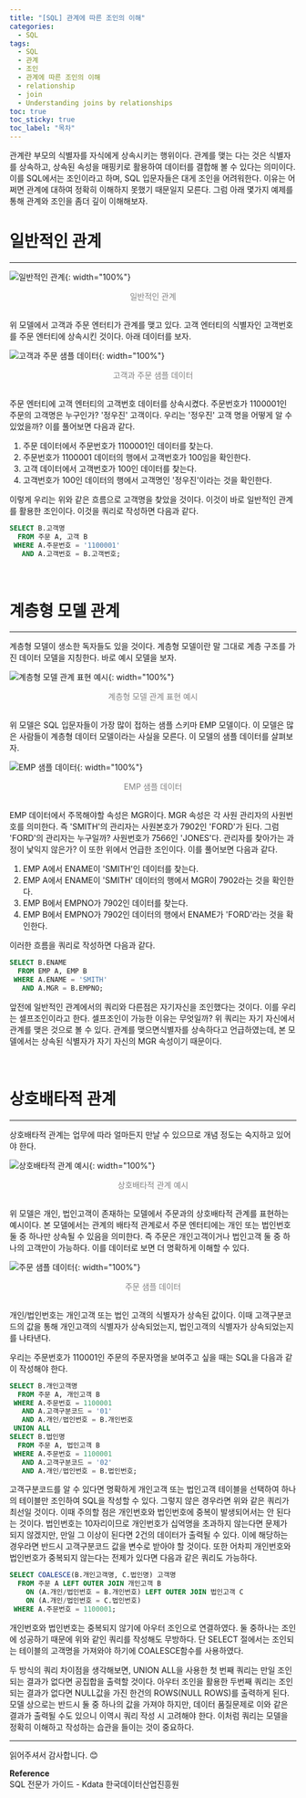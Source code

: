 ```yaml
---
title: "[SQL] 관계에 따른 조인의 이해"
categories:
  - SQL
tags:
  - SQL
  - 관계
  - 조인
  - 관계에 따른 조인의 이해
  - relationship
  - join
  - Understanding joins by relationships
toc: true
toc_sticky: true
toc_label: "목차"
---
```


관계란 부모의 식별자를 자식에게 상속시키는 행위이다. 관계를 맺는 다는 것은 식별자를 상속하고, 상속된 속성을 매핑키로 활용하여 데이터를 결합해 볼 수 있다는 의미이다. 이를 SQL에서는 조인이라고 하며, SQL 입문자들은 대게 조인을 어려워한다. 이유는 어쩌면 관계에 대하여 정확히 이해하지 못했기 때문일지 모른다. 그럼 아래 몇가지 예제를 통해 관계와 조인을 좀더 깊이 이해해보자.

# 일반적인 관계
---
![일반적인 관계](/blog/assets/img/posts/20220906/general-relationship.png "일반적인 관계"){: width="100%"}
<div style="color: gray; text-align: center; margin-bottom: 30px;">일반적인 관계</div>

위 모델에서 고객과 주문 엔터티가 관계를 맺고 있다. 고객 엔터티의 식별자인 고객번호를 주문 엔터티에 상속시킨 것이다. 아래 데이터를 보자.

![고객과 주문 샘플 데이터](/blog/assets/img/posts/20220906/customer-and-order-sample-data.png "고객과 주문 샘플 데이터"){: width="100%"}
<div style="color: gray; text-align: center; margin-bottom: 30px;">고객과 주문 샘플 데이터</div>

주문 엔터티에 고객 엔터티의 고객번호 데이터를 상속시켰다. 주문번호가 1100001인 주문의 고객명은 누구인가? '정우진' 고객이다. 우리는 '정우진' 고객 명을 어떻게 알 수 있었을까? 이를 풀어보면 다음과 같다.

1. 주문 데이터에서 주문번호가 1100001인 데이터를 찾는다.
2. 주문번호가 1100001 데이터의 행에서 고객번호가 100임을 확인한다.
3. 고객 데이터에서 고객번호가 100인 데이터를 찾는다.
4. 고객번호가 100인 데이터의 행에서 고객명인 '정우진'이라는 것을 확인한다.

이렇게 우리는 위와 같은 흐름으로 고객명을 찾았을 것이다. 이것이 바로 일반적인 관계를 활용한 조인이다. 이것을 쿼리로 작성하면 다음과 같다.

```sql
SELECT B.고객명
  FROM 주문 A, 고객 B
 WHERE A.주문번호 = '1100001'
   AND A.고객번호 = B.고객번호;
```

<br>

# 계층형 모델 관계
---
계층형 모델이 생소한 독자들도 있을 것이다. 계층형 모델이란 말 그대로 계층 구조를 가진 데이터 모델을 지칭한다. 바로 예시 모델을 보자.

![계층형 모델 관계 표현 예시](/blog/assets/img/posts/20220906/hierarchical-model-relationship-representation-example.png "계층형 모델 관계 표현 예시"){: width="100%"}
<div style="color: gray; text-align: center; margin-bottom: 30px;">계층형 모델 관계 표현 예시</div>

위 모델은 SQL 입문자들이 가장 많이 접하는 샘플 스키마 EMP 모델이다. 이 모델은 많은 사람들이 계층형 데이터 모델이라는 사실을 모른다. 이 모델의 샘플 데이터를 살펴보자.

![EMP 샘플 데이터](/blog/assets/img/posts/20220906/emp-sample-data.png "EMP 샘플 데이터"){: width="100%"}
<div style="color: gray; text-align: center; margin-bottom: 30px;">EMP 샘플 데이터</div>

EMP 데이터에서 주목해야할 속성은 MGR이다. MGR 속성은 각 사원 관리자의 사원번호를 의미한다. 즉 'SMITH'의 관리자는 사원본호가 7902인 'FORD'가 된다. 그럼 'FORD'의 관리자는 누구일까? 사원번호가 7566인 'JONES'다. 관리자를 찾아가는 과정이 낯익지 않은가? 이 또한 위에서 언급한 조인이다. 이를 풀어보면 다음과 같다.

1. EMP A에서 ENAME이 'SMITH'인 데이터를 찾는다.
2. EMP A에서 ENAME이 'SMITH' 데이터의 행에서 MGR이 7902라는 것을 확인한다.
3. EMP B에서 EMPNO가 7902인 데이터를 찾는다.
4. EMP B에서 EMPNO가 7902인 데이터의 행에서 ENAME가 'FORD'라는 것을 확인한다.

이러한 흐름을 쿼리로 작성하면 다음과 같다.

```sql
SELECT B.ENAME
  FROM EMP A, EMP B
 WHERE A.ENAME = 'SMITH'
   AND A.MGR = B.EMPNO;
```

앞전에 일반적인 관계에서의 쿼리와 다른점은 자기자신을 조인했다는 것이다. 이를 우리는 셀프조인이라고 한다. 셀프조인이 가능한 이유는 무엇일까? 위 쿼리는 자기 자신에서 관계를 맺은 것으로 볼 수 있다. 관계를 맺으면식별자를 상속하다고 언급하였는데, 본 모델에서는 상속된 식별자가 자기 자신의 MGR 속성이기 때문이다.

<br>

# 상호배타적 관계
---
상호배타적 관계는 업무에 따라 얼마든지 만날 수 있으므로 개념 정도는 숙지하고 있어야 한다.

![상호배타적 관계 예시](/blog/assets/img/posts/20220906/examples-of-mutually-exclusive-relationships.png "상호배타적 관계 예시"){: width="100%"}
<div style="color: gray; text-align: center; margin-bottom: 30px;">상호배타적 관계 예시</div>

위 모델은 개인, 법인고객이 존재하는 모델에서 주문과의 상호배타적 관계를 표현하는 예시이다. 본 모델에서는 관계의 배타적 관계로서 주문 엔터티에는 개인 또는 법인번호 둘 중 하나만 상속될 수 있음을 의미한다. 즉 주문은 개인고객이거나 법인고객 둘 중 하나의 고객만이 가능하다. 이를 데이터로 보면 더 명확하게 이해할 수 있다.

![주문 샘플 데이터](/blog/assets/img/posts/20220906/order-sample-data.png "주문 샘플 데이터"){: width="100%"}
<div style="color: gray; text-align: center; margin-bottom: 30px;">주문 샘플 데이터</div>

개인/법인번호는 개인고객 또는 법인 고객의 식별자가 상속된 값이다. 이때 고객구분코드의 값을 통해 개인고객의 식별자가 상속되었는지, 법인고객의 식별자가 상속되었는지를 나타낸다.  

우리는 주문번호가 110001인 주문의 주문자명을 보여주고 싶을 때는 SQL을 다음과 같이 작성해야 한다.

```sql
SELECT B.개인고객명
  FROM 주문 A, 개인고객 B
 WHERE A.주문번호 = 1100001
   AND A.고객구분코드 = '01'
   AND A.개인/법인번호 = B.개인번호
 UNION ALL
SELECT B.법인명
  FROM 주문 A, 법인고객 B
 WHERE A.주문번호 = 1100001
   AND A.고객구분코드 = '02'
   AND A.개인/법인번호 = B.법인번호;
```

고객구분코드를 알 수 있다면 명확하게 개인고객 또는 법인고객 테이블을 선택하여 하나의 테이블만 조인하여 SQL을 작성할 수 있다. 그렇지 않은 경우라면 위와 같은 쿼리가 최선일 것이다. 이때 주의할 점은 개인번호와 법인번호에 중복이 발생되어서는 안 된다는 것이다. 법인번호는 10자리이므로 개인번호가 십억명을 초과하지 않는다면 문제가 되지 않겠지만, 만일 그 이상이 된다면 2건의 데이터가 출력될 수 있다. 이에 해당하는 경우라면 반드시 고객구분코드 값을 변수로 받아야 할 것이다. 또한 어차피 개인번호와 법인번호가 중복되지 않는다는 전제가 있다면 다음과 같은 쿼리도 가능하다.

```sql
SELECT COALESCE(B.개인고객명, C.법인명) 고객명
  FROM 주문 A LEFT OUTER JOIN 개인고객 B
    ON (A.개인/법인번호 = B.개인번호) LEFT OUTER JOIN 법인고객 C
    ON (A.개인/법인번호 = C.법인번호)
 WHERE A.주문번호 = 1100001;
```

개인번호와 법인번호는 중복되지 않기에 아우터 조인으로 연결하였다. 둘 중하나는 조인에 성공하기 때문에 위와 같인 쿼리를 작성해도 무방하다. 단 SELECT 절에서는 조인되는 테이블의 고객명을 가져와야 하기에 COALESCE함수를 사용하였다.  

두 방식의 쿼리 차이점을 생각해보면, UNION ALL을 사용한 첫 번째 쿼리는 만일 조인되는 결과가 없다면 공집합을 출력할 것이다. 아우터 조인을 활용한 두번째 쿼리는 조인되는 결과가 없다면 NULL값을 가진 한건의 ROWS(NULL ROWS)를 출력하게 된다. 모델 상으로는 반드시 둘 중 하나의 값을 가져야 하지만, 데이터 품질문제로 이와 같은 결과가 출력될 수도 있으니 이역시 쿼리 작성 시 고려해야 한다.
이처럼 쿼리는 모델을 정확히 이해하고 작성하는 습관을 들이는 것이 중요하다.

---

읽어주셔서 감사합니다. 😊 

__Reference__  
SQL 전문가 가이드 - Kdata 한국데이터산업진흥원  